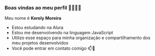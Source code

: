 ### Boas vindas ao meu perfil 🐕‍🦺💙💙

Meu nome é **Keroly Moreira**

- Estou estudando na Alura
- Estou me desenvolvendo na linguagem JavaScript
- Utilizo esse espaço para minha organização e compartilhamento dos meu projetos desenvolvidos
- Você pode entrar em contato comigo 📫👋

